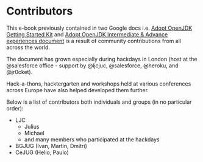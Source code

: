 # Contributors

This e-book previously contained in two Google docs i.e. [Adopt OpenJDK Getting Started Kit](http://bit.ly/17ovGUB) and [Adopt OpenJDK Intermediate & Advance experiences document](http://bit.ly/1ckphOl) is a result of community contributions from all across the world.

The document has grown especially during hackdays in London (host at the @salesforce office - support by @ljcjuc, @salesforce, @heroku, and @jr0cket).

Hack-a-thons, hacktergarten and workshops held at various conferences across Europe have also helped developed them further.

Below is a list of contributors both individuals and groups (in no particular order):
- LJC 
    - Julius
    - Michael
    - and many members who participated at the hackdays
- BGJUG (Ivan, Martin, Dmitri)
- CeJUG (Helio, Paulo)